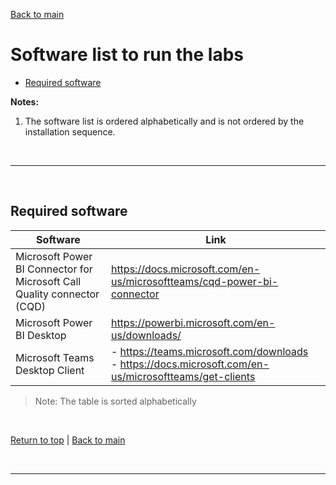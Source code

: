 <a id="top" />


[Back to main](./README.md)


# Software list to run the labs 

 - [Required software](#required-software)


**Notes:**
 1. The software list is ordered alphabetically and is not ordered by the installation sequence.

<br/>

---

<br/>

## Required software

<a id="required-software" />

| Software | Link |
| --- | --- |
| Microsoft Power BI Connector for Microsoft Call Quality connector (CQD) | https://docs.microsoft.com/en-us/microsoftteams/cqd-power-bi-connector | 
| Microsoft Power BI Desktop | https://powerbi.microsoft.com/en-us/downloads/ | 
| Microsoft Teams Desktop Client | - https://teams.microsoft.com/downloads <br/> - https://docs.microsoft.com/en-us/microsoftteams/get-clients |

> Note: The table is sorted alphabetically

<br/>

[Return to top](#top) | [Back to main](./README.md)

<br/>

---
